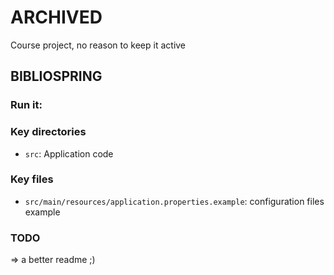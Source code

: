 # ARCHIVED

Course project, no reason to keep it active

## BIBLIOSPRING 

### Run it:

### Key directories

* `src`: Application code

### Key files

* `src/main/resources/application.properties.example`: configuration files example

### TODO
=> a better readme ;)
